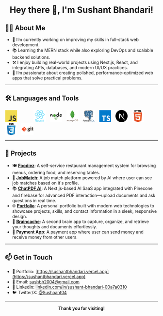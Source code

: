 <h1 align="center">Hey there 👋, I'm Sushant Bhandari!</h1>


## 🙋‍♂️ About Me

- 🌱 I’m currently working on improving my skills in full-stack web development.
- 📚 Learning the MERN stack while also exploring DevOps and scalable backend solutions.
- ⚒️ I enjoy building real-world projects using Next.js, React, and integrating APIs, databases, and modern UI/UX practices.
- 🎯 I’m passionate about creating polished, performance-optimized web apps that solve practical problems.

---

## 🛠️ Languages and Tools

<p align="left">
  <img src="https://raw.githubusercontent.com/devicons/devicon/master/icons/javascript/javascript-original.svg" alt="JavaScript" width="40" height="40" style="margin-right: 50px;"/>
  <img src="https://raw.githubusercontent.com/devicons/devicon/master/icons/react/react-original-wordmark.svg" alt="React" width="40" height="40" style="margin-right: 10px;"/>
  <img src="https://raw.githubusercontent.com/devicons/devicon/master/icons/nodejs/nodejs-original-wordmark.svg" alt="Node.js" width="40" height="40" style="margin-right: 10px;"/>
  <img src="https://raw.githubusercontent.com/devicons/devicon/master/icons/mongodb/mongodb-original-wordmark.svg" alt="MongoDB" width="40" height="40" style="margin-right: 10px;"/>
  <img src="https://raw.githubusercontent.com/devicons/devicon/master/icons/postgresql/postgresql-original-wordmark.svg" alt="PostgreSQL" width="40" height="40" style="margin-right: 10px;"/>
  <img src="https://raw.githubusercontent.com/devicons/devicon/master/icons/typescript/typescript-original.svg" alt="TypeScript" width="40" height="40" style="margin-right: 10px;"/>
  <img src="https://raw.githubusercontent.com/devicons/devicon/master/icons/nextjs/nextjs-original.svg" alt="Next.js" width="40" height="40" style="margin-right: 10px;"/>
  <img src="https://raw.githubusercontent.com/devicons/devicon/master/icons/html5/html5-original-wordmark.svg" alt="HTML" width="40" height="40" style="margin-right: 10px;"/>
  <img src="https://raw.githubusercontent.com/devicons/devicon/master/icons/css3/css3-original-wordmark.svg" alt="CSS" width="40" height="40" style="margin-right: 10px;"/>
  <img src="https://raw.githubusercontent.com/devicons/devicon/master/icons/git/git-original-wordmark.svg" alt="Git" width="40" height="40" style="margin-right: 10px;"/>
</p>


---

## 🚀 Projects

- 🍽️ [**Foodiez**](https://foodiez-project.vercel.app/): A self-service restaurant management system for browsing menus, ordering food, and reserving tables.
- 💬 [**JobMatch**](https://job-match-fe-omega.vercel.app/): A job match platform powered by AI where user can see job matches based on it's profile.
- 📚 [**ChatPDF AI**](https://chat-with-pdf-flax.vercel.app): A Next.js-based AI SaaS app integrated with Pinecone and firebase for advanced PDF interaction—upload documents and ask questions in real time.
- 🌐 [**Portfolio**](https://sushantbhandari.vercel.app): A personal portfolio built with modern web technologies to showcase projects, skills, and contact information in a sleek, responsive design.
- 🧠 [**Braincache**](https://github.com/SushantBhandari04/My-Projects/tree/master/BrainCache): A second brain app to capture, organize, and retrieve your thoughts and documents effortlessly.
- 📄 [**Payment App**](https://github.com/SushantBhandari04/My-Projects/tree/master/Week%2021%20offline%20-%20Paytm%20project): A payment app where user can send money and receive money from other users.

---

## 📫 Get in Touch

- 📧 Portfolio: [https://sushantbhandari.vercel.app](https://sushantbhandari.vercel.app)  
- 📧 Email: [sushbh2004@gmail.com](mailto:sushbh2004@gmail.com)  
- 💼 LinkedIn: [linkedin.com/in/sushant-bhandari-00a7a0310](https://www.linkedin.com/in/sushant-bhandari-00a7a0310) 
- 🐦 Twitter/X: [@Sushaant04](https://x.com/Sushaant04)  

---

<div align="center">
  <strong>Thank you for visiting!</strong>
</div>
